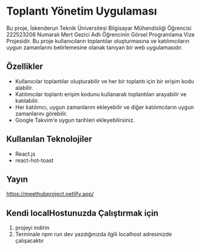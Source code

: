 # Toplantı Yönetim Uygulaması

Bu proje, İskenderun Teknik Üniversitesi Bilgisayar Mühendisliği Öğrencisi 222523208 Numaralı Mert Gezici Adlı Öğrencinin Görsel Programlama Vize Projesidir. Bu proje kullanıcıların toplantılar oluşturmasına ve katılımcıların uygun zamanlarını belirlemesine olanak tanıyan bir web uygulamasıdır.

## Özellikler

- Kullanıcılar toplantılar oluşturabilir ve her bir toplantı için bir erişim kodu alabilir.
- Katılımcılar toplantı erişim kodunu kullanarak toplantıları arayabilir ve katılabilir.
- Her katılımcı, uygun zamanlarını ekleyebilir ve diğer katılımcıların uygun zamanlarını görebilir.
- Google Takvim'e uygun tarihleri ekleyebilirsiniz.

## Kullanılan Teknolojiler

- React.js
- react-hot-toast

## Yayın

https://meethubproject.netlify.app/

## Kendi localHostunuzda Çalıştırmak için

1. projeyi indirin
2. Terminale npm run dev yazdığınızda ilgili localhost adresinizde çalışacaktır